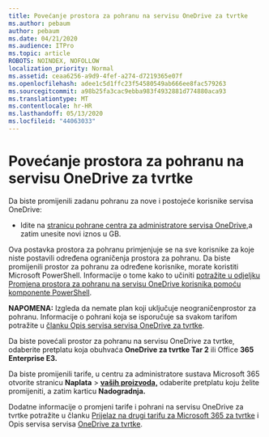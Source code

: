```yaml
---
title: Povećanje prostora za pohranu na servisu OneDrive za tvrtke
ms.author: pebaum
author: pebaum
ms.date: 04/21/2020
ms.audience: ITPro
ms.topic: article
ROBOTS: NOINDEX, NOFOLLOW
localization_priority: Normal
ms.assetid: ceaa6256-a9d9-4fef-a274-d7219365e07f
ms.openlocfilehash: adee1c5d1ffc23f54580549ab666ee8fac579263
ms.sourcegitcommit: a98b25fa3cac9ebba983f4932881d774880aca93
ms.translationtype: MT
ms.contentlocale: hr-HR
ms.lasthandoff: 05/13/2020
ms.locfileid: "44063033"
---
```

# <a name="how-to-increase-storage-in-onedrive-for-business"></a>Povećanje prostora za pohranu na servisu OneDrive za tvrtke

Da biste promijenili zadanu pohranu za nove i postojeće korisnike servisa OneDrive:
  
- Idite na [stranicu pohrane centra za administratore servisa OneDrive,](https://admin.onedrive.com/?v=StorageSettings)a zatim unesite novi iznos u GB.

Ova postavka prostora za pohranu primjenjuje se na sve korisnike za koje niste postavili određena ograničenja prostora za pohranu. Da biste promijenili prostor za pohranu za određene korisnike, morate koristiti Microsoft PowerShell. Informacije o tome kako to učiniti [potražite u odjeljku Promjena prostora za pohranu na servisu OneDrive korisnika pomoću komponente PowerShell](https://go.microsoft.com/fwlink/?linkid=866402).

**NAPOMENA:** Izgleda da nemate plan koji uključuje neograničenprostor za pohranu. Informacije o pohrani koja se isporučuje sa svakom tarifom potražite u [članku Opis servisa servisa OneDrive za tvrtke](https://go.microsoft.com/fwlink/p/?LinkID=826071).
  
Da biste povećali prostor za pohranu na servisu OneDrive za tvrtke, odaberite pretplatu koja obuhvaća **OneDrive za tvrtke Tar 2** ili Office **365 Enterprise E3.** 
  
Da biste promijenili tarife, u centru za administratore sustava Microsoft 365 otvorite stranicu **Naplata** \> **[vaših proizvoda,](https://go.microsoft.com/fwlink/p/?linkid=842054)** odaberite pretplatu koju želite promijeniti, a zatim karticu **Nadogradnja.**
  
Dodatne informacije o promjeni tarife i pohrani na servisu OneDrive za tvrtke potražite u članku [Prijelaz na drugi tarifu za Microsoft 365 za tvrtke](https://go.microsoft.com/fwlink/?LinkId=2031117) i Opis servisa servisa [OneDrive za tvrtke](https://go.microsoft.com/fwlink/p/?LinkId-2031122).